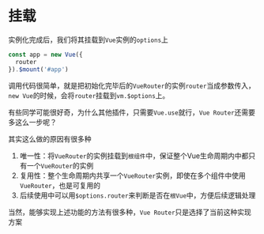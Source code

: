 # 挂载

实例化完成后，我们将其挂载到`Vue`实例的`options`上

```js
const app = new Vue({
  router
}).$mount('#app')
```

调用代码很简单，就是把初始化完毕后的`VueRouter`的实例`router`当成参数传入，`new Vue`的时候，会将`router`挂载到`vm.$options`上。

有些同学可能很好奇，为什么其他插件，只需要`Vue.use`就行，`Vue Router`还需要多这么一步呢？

其实这么做的原因有很多种

1. 唯一性：将`VueRouter`的实例挂载到`根组件`中，保证整个Vue生命周期内中都只有一个`VueRouter`的实例
2. 复用性：整个生命周期内共享一个`VueRouter`实例，即使在多个组件中使用`VueRouter`，也是可复用的
3. 后续使用中可以用`$options.router`来判断是否在`根Vue`中，方便后续逻辑处理

当然，能够实现上述功能的方法有很多种，`Vue Router`只是选择了当前这种实现方案
